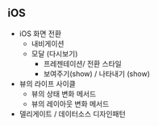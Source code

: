 ## iOS

- iOS 화면 전환
  - 내비게이션
  - 모달 (다시보기)
    - 프레젠테이션/ 전환 스타일
    - 보여주기(show) / 나타내기 (show)
- 뷰의 라이프 사이클
  - 뷰의 상태 변화 메서드
  - 뷰의 레이아웃 변화 메서드
- 델리게이트 / 데이터소스 디자인패턴